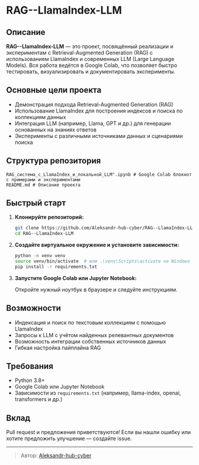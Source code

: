 # RAG--LlamaIndex-LLM

## Описание

**RAG--LlamaIndex-LLM** — это проект, посвящённый реализации и экспериментам с Retrieval-Augmented Generation (RAG) с использованием LlamaIndex и современных LLM (Large Language Models). Вся работа ведётся в Google Colab, что позволяет быстро тестировать, визуализировать и документировать эксперименты.

## Основные цели проекта

- Демонстрация подхода Retrieval-Augmented Generation (RAG)
- Использование LlamaIndex для построения индексов и поиска по коллекциям данных
- Интеграция LLM (например, Llama, GPT и др.) для генерации основанных на знаниях ответов
- Эксперименты с различными источниками данных и сценариями поиска

## Структура репозитория

```
RAG_система_с_LlamaIndex_и_локальной_LLM".ipynb # Google Colab блокнот с примерами и экспериментами
README.md # Описание проекта
```

## Быстрый старт

1. **Клонируйте репозиторий:**
   ```bash
   git clone https://github.com/Aleksandr-hub-cyber/RAG--LlamaIndex-LLM.git
   cd RAG--LlamaIndex-LLM
   ```

2. **Создайте виртуальное окружение и установите зависимости:**
   ```bash
   python -m venv venv
   source venv/bin/activate  # или .\venv\Scripts\activate на Windows
   pip install -r requirements.txt
   ```

3. **Запустите Google Colab или Jupyter Notebook:**

   Откройте нужный ноутбук в браузере и следуйте инструкциям.

## Возможности

- Индексация и поиск по текстовым коллекциям с помощью LlamaIndex
- Запросы к LLM с учётом найденных релевантных документов
- Возможность интеграции собственных источников данных
- Гибкая настройка пайплайна RAG

## Требования

- Python 3.8+
- Google Colab или Jupyter Notebook
- Зависимости из `requirements.txt` (например, llama-index, openai, transformers и др.)

## Вклад

Pull request и предложения приветствуются! Если вы нашли ошибку или хотите предложить улучшение — создайте issue.

---

> Автор: [Aleksandr-hub-cyber](https://github.com/Aleksandr-hub-cyber)

